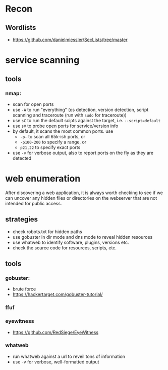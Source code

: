 # Recon

## Wordlists

- https://github.com/danielmiessler/SecLists/tree/master

# service scanning

## tools

### nmap:

- scan for open ports
- use `-A` to run "everything" (os detection, version detection, script scanning and traceroute (run with `sudo` for traceroute))
- use `sC` to run the default scipts against the target, i.e. `--script=default`
- use `sV` to probe open ports for service/version info
- by default, it scans the most common ports. use
  - `-p-` to scan all 65k-ish ports, or
  - `-p100-200` to specify a range, or
  - `p21,22` to specify exact ports
- use `-v` for verbose output, also to report ports on the fly as they are detected

# web enumeration

After discovering a web application, it is always worth checking to see if we can uncover any hidden files or directories on the webserver that are not intended for public access.

## strategies

- check robots.txt for hidden paths
- use gobuster in dir mode and dns mode to reveal hidden resources
- use whatweb to identify software, plugins, versions etc.
- check the source code for resources, scripts, etc.

## tools

### gobuster:

- brute force
- https://hackertarget.com/gobuster-tutorial/

### ffuf

### eyewitness

- https://github.com/RedSiege/EyeWitness

### whatweb

- run whatweb against a url to reveil tons of information
- use -v for verbose, well-formatted output
